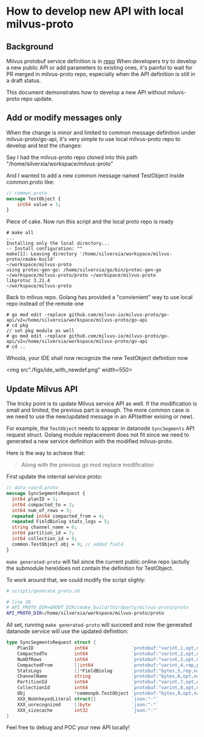# How to develop new API with local milvus-proto

## Background

Milvus protobuf service definition is in [repo](https://github.com/milvus-io/milvus-proto)
When developers try to develop a new  public API or add parameters to existing ones, it's painful to wait for PR merged in milvus-proto repo, especially when the API definition is still in a draft status.

This document demonstrates how to develop a new API without miluvs-proto repo update.

## Add or modify messages only

When the change is minor and limited to common message definition under milvus-proto/go-api, it's very simple to use local milvus-proto repo to develop and test the changes:

Say I had the milvus-proto repo cloned into this path "/home/silverxia/workspace/milvus-proto"

And I wanted to add a new common message named TestObject inside common.proto like:

```proto
// common.proto
message TestObject {
    int64 value = 1;
}
```

Piece of cake. Now run this script and the local proto repo is ready

```
# make all
...
Installing only the local directory...
-- Install configuration: ""
make[1]: Leaving directory '/home/silverxia/workspace/milvus-proto/cmake-build'
~/workspace/milvus-proto
using protoc-gen-go: /home/silverxia/go/bin/protoc-gen-go
~/workspace/milvus-proto/proto ~/workspace/milvus-proto
libprotoc 3.21.4
~/workspace/milvus-proto
```

Back to milvus repo. Golang has provided a "convienient" way to use local repo instead of the remote one

```
# go mod edit -replace github.com/milvus-io/milvus-proto/go-api/v2=/home/silverxia/workspace/milvus-proto/go-api 
# cd pkg
// set pkg module as well
# go mod edit -replace github.com/milvus-io/milvus-proto/go-api/v2=/home/silverxia/workspace/milvus-proto/go-api
# cd .. 
```

Whoola, your IDE shall now recognize the new TestObject definition now

<img src"./figs/ide_with_newdef.png" width=550>

## Update Milvus API

The tricky point is to update Milvus service API as well. If the modification is small and limited, the previous part is enough. The more common case is we need to use the new/updated message in an API(either exising or new).

For example, the `TestObject` needs to appear in datanode `SyncSegments` API request struct. Golang module replacement does not fit since we need to generated a new service definition with the modified milvus-proto.

Here is the way to achieve that:

> Along with the previous go mod replace modification

First update the internal service proto:

```proto
// data_coord.proto
message SyncSegmentsRequest {
  int64 planID = 1;
  int64 compacted_to = 2;
  int64 num_of_rows = 3;
  repeated int64 compacted_from = 4;
  repeated FieldBinlog stats_logs = 5;
  string channel_name = 6;
  int64 partition_id = 7;
  int64 collection_id = 8;
  common.TestObject obj = 9; // added field
}
```

`make generated-proto` will fail since the current public online repo (actully the submodule here)does not contain the definition for TestObject.

To work around that, we could modify the script slighly:

```sh
# scripts/generate_proto.sh

# line 28
# API_PROTO_DIR=$ROOT_DIR/cmake_build/thirdparty/milvus-proto/proto
API_PROTO_DIR=/home/silverxia/workspace/milvus-proto/proto
```

All set, running `make generated-proto` will succeed and now the generated datanode service will use the updated definition:

```Go
type SyncSegmentsRequest struct {
    PlanID               int64                `protobuf:"varint,1,opt,name=planID,proto3" json:"planID,omitempty"`
    CompactedTo          int64                `protobuf:"varint,2,opt,name=compacted_to,json=compactedTo,proto3" json:"compacted_to,omitempty"`
    NumOfRows            int64                `protobuf:"varint,3,opt,name=num_of_rows,json=numOfRows,proto3" json:"num_of_rows,omitempty"`
    CompactedFrom        []int64              `protobuf:"varint,4,rep,packed,name=compacted_from,json=compactedFrom,proto3" json:"compacted_from,omitempty"`
    StatsLogs            []*FieldBinlog       `protobuf:"bytes,5,rep,name=stats_logs,json=statsLogs,proto3" json:"stats_logs,omitempty"`
    ChannelName          string               `protobuf:"bytes,6,opt,name=channel_name,json=channelName,proto3" json:"channel_name,omitempty"`
    PartitionId          int64                `protobuf:"varint,7,opt,name=partition_id,json=partitionId,proto3" json:"partition_id,omitempty"`
    CollectionId         int64                `protobuf:"varint,8,opt,name=collection_id,json=collectionId,proto3" json:"collection_id,omitempty"`
    Obj                  *commonpb.TestObject `protobuf:"bytes,9,opt,name=obj,proto3" json:"obj,omitempty"`
    XXX_NoUnkeyedLiteral struct{}             `json:"-"`
    XXX_unrecognized     []byte               `json:"-"`
    XXX_sizecache        int32                `json:"-"`
}
```

Feel free to debug and POC your new API locally!

